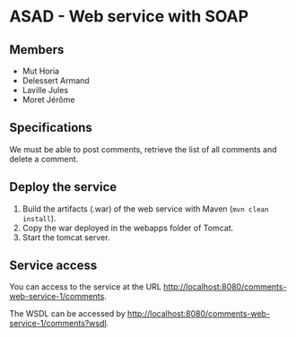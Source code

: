 # ASAD - Web service with SOAP## Members- Mut Horia - Delessert Armand - Laville Jules - Moret Jérôme## SpecificationsWe must be able to post comments, retrieve the list of all comments and delete a comment.## Deploy the service1. Build the artifacts (.war) of the web service with Maven (```mvn clean install```).2. Copy the war deployed in the webapps folder of Tomcat.3. Start the tomcat server.## Service accessYou can access to the service at the URL 	[http://localhost:8080/comments-web-service-1/comments](http://localhost:8080/comments-web-service-1/comments).The WSDL can be accessed by [http://localhost:8080/comments-web-service-1/comments?wsdl](http://localhost:8080/comments-web-service-1/comments?wsdl).